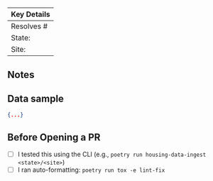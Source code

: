 # <!-- <stage> <site> for <state> (e.g.,  Normalize ArcGIS for MD) -->

| Key Details |
|-|
| Resolves #<!-- ISSUE_NUM --> |
State: <!-- two-letter abbreviation like md or us --> |
Site: <!-- name of site, like vaccinespotter_org or arcgis--> |

## Notes
<!-- Share any information which would be helpful to the reviewer -->

## Data sample
<!-- copy the first several lines of output data into the codeblock below. Feel free to change the block type -->
```json
{...}
```

## Before Opening a PR
- [ ] I tested this using the CLI (e.g., `poetry run housing-data-ingest <state>/<site>`)
- [ ] I ran auto-formatting: `poetry run tox -e lint-fix`
